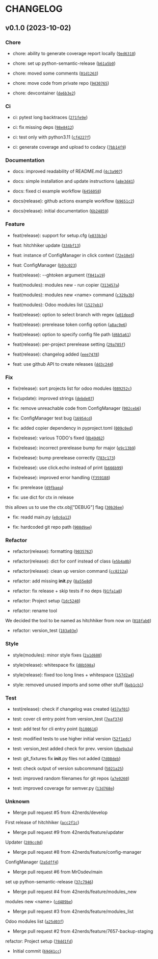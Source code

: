 # CHANGELOG



## v0.1.0 (2023-10-02)

### Chore

* chore: ability to generate coverage report locally ([`9ed6318`](https://github.com/42nerds/hitchhiker/commit/9ed6318a2dde69e911480f685688b3333e22e3dd))

* chore: set up python-semantic-release ([`b61a5b0`](https://github.com/42nerds/hitchhiker/commit/b61a5b095ce7280f203b4af349bbb018aa01cc75))

* chore: moved some comments ([`01d1263`](https://github.com/42nerds/hitchhiker/commit/01d12638d1135b7300149f9d6fd824523103c68b))

* chore: move code from private repo ([`9430765`](https://github.com/42nerds/hitchhiker/commit/943076570782e55cf6976fac2eb39cd09cbc2483))

* chore: devcontainer ([`de6b3e2`](https://github.com/42nerds/hitchhiker/commit/de6b3e21b045b82117251b36e033fbb56e92a3be))

### Ci

* ci: pytest long backtraces ([`271fe9e`](https://github.com/42nerds/hitchhiker/commit/271fe9ef190d64595cfe1a1105a05675167661d3))

* ci: fix missing deps ([`98e8412`](https://github.com/42nerds/hitchhiker/commit/98e8412778880fbbbef48e4dd6c6298f0e731901))

* ci: test only with python3.11 ([`cf4227f`](https://github.com/42nerds/hitchhiker/commit/cf4227f338c6adabc79369657a95c84554704e2c))

* ci: generate coverage and upload to codacy ([`7bb14f9`](https://github.com/42nerds/hitchhiker/commit/7bb14f9ad8fc2ad2e0aeffeadc7881b6a06a8481))

### Documentation

* docs: improved readability of README.md ([`4c3a907`](https://github.com/42nerds/hitchhiker/commit/4c3a9070fef45ff327570f80d4402ce1c2a050cd))

* docs: simple installation and update instructions ([`a8e3d41`](https://github.com/42nerds/hitchhiker/commit/a8e3d419cc0c3d4a9628af5345d30d455e109870))

* docs: fixed ci example workflow ([`6456058`](https://github.com/42nerds/hitchhiker/commit/64560581c9fb217d92f876c2913bfd7585f6c07e))

* docs(release): github actions example workflow ([`69651c2`](https://github.com/42nerds/hitchhiker/commit/69651c2e81d101862e9e31caef6685ea4e050278))

* docs(release): initial documentation ([`6b24859`](https://github.com/42nerds/hitchhiker/commit/6b248591e059ad0f67a76d658093c88350bcaf7a))

### Feature

* feat(release): support for setup.cfg ([`e833b3e`](https://github.com/42nerds/hitchhiker/commit/e833b3e55fe6a840626d1acabef24c0a24b9b7b2))

* feat: hitchhiker update ([`334bf13`](https://github.com/42nerds/hitchhiker/commit/334bf13543b1d88921e63d054f6ae550d3962d3b))

* feat: instance of ConfigManager in click context ([`72e10e5`](https://github.com/42nerds/hitchhiker/commit/72e10e53d90749d3feb294d80b22ab07dddc1939))

* feat: ConfigManager ([`b93c023`](https://github.com/42nerds/hitchhiker/commit/b93c0237127616f295319bdc63d2e686528019f6))

* feat(release): --ghtoken argument ([`f841a19`](https://github.com/42nerds/hitchhiker/commit/f841a196ab5dfb401fcfbf0db4501365575eda53))

* feat(modules): modules new - run copier ([`313457a`](https://github.com/42nerds/hitchhiker/commit/313457a4e5946b3982857d0c9c8a12ed831b20cb))

* feat(modules): modules new &lt;name&gt; command ([`c329a3b`](https://github.com/42nerds/hitchhiker/commit/c329a3b262b44bcc3ff050de983717415dcb7bc2))

* feat(modules): Odoo modules list ([`1527eb1`](https://github.com/42nerds/hitchhiker/commit/1527eb183c1e734e31e81f955ec5caab14fa836c))

* feat(release): option to select branch with regex ([`e01deed`](https://github.com/42nerds/hitchhiker/commit/e01deed467e95e521862058c64f49a6c96d993d1))

* feat(release): prerelease token config option ([`a8ac9e6`](https://github.com/42nerds/hitchhiker/commit/a8ac9e688f482013695c3b316e9530d9bc3ae236))

* feat(release): option to specify config file path ([`d6b5a61`](https://github.com/42nerds/hitchhiker/commit/d6b5a6185c3695533fb5183676dd2bbf7732e9bf))

* feat(release): per-project prerelease setting ([`29a785f`](https://github.com/42nerds/hitchhiker/commit/29a785f922a75c4479d70300f0fae8c4ae76017c))

* feat(release): changelog added ([`eee7478`](https://github.com/42nerds/hitchhiker/commit/eee7478e5edb8ce1c845e88ccf3d174ce98b81b3))

* feat: use github API to create releases ([`dd3c244`](https://github.com/42nerds/hitchhiker/commit/dd3c244b83cfa7e978be73e0df687302b101f552))

### Fix

* fix(release): sort projects list for odoo modules ([`089252c`](https://github.com/42nerds/hitchhiker/commit/089252c4846eced10537ae3012a954360cf64641))

* fix(update): improved strings ([`debde07`](https://github.com/42nerds/hitchhiker/commit/debde07e7473a8d41882ca9deae351c013284bb7))

* fix: remove unreachable code from ConfigManager ([`902ceb6`](https://github.com/42nerds/hitchhiker/commit/902ceb66f3ecdc77529758fad2a30fa571c86bb2))

* fix: ConfigManager test bug ([`16954cd`](https://github.com/42nerds/hitchhiker/commit/16954cd170b955f5129c8983663cb3ed019fa653))

* fix: added copier dependency in pyproject.toml ([`009c0ed`](https://github.com/42nerds/hitchhiker/commit/009c0ed20418c491efc6cc21b2b203d0f8989ca5))

* fix(release): various TODO&#39;s fixed ([`8b49d62`](https://github.com/42nerds/hitchhiker/commit/8b49d62a812efded9ab24b7fa70aa417d6fc498f))

* fix(release): incorrect prerelease bump for major ([`e9c13b9`](https://github.com/42nerds/hitchhiker/commit/e9c13b9a6123d5ee3bda642464d21754be5ade9b))

* fix(release): bump prerelease correctly ([`783c173`](https://github.com/42nerds/hitchhiker/commit/783c173689a4ce13cd4703b57515d51f9269985a))

* fix(release): use click.echo instead of print ([`b666b99`](https://github.com/42nerds/hitchhiker/commit/b666b99837ad44d7ddbf30f636fc79787ccd55d1))

* fix(release): improved error handling ([`f359188`](https://github.com/42nerds/hitchhiker/commit/f3591883939975fccfd59367287170095208726b))

* fix: prerelease ([`49fbaea`](https://github.com/42nerds/hitchhiker/commit/49fbaea0a16c4d5133e33ef3a0491e308e40336e))

* fix: use dict for ctx in release

this allows us to use the ctx.obj[&#34;DEBUG&#34;] flag ([`30b26ee`](https://github.com/42nerds/hitchhiker/commit/30b26ee4736a7f2d6c55252dc9e250a35cf97c3d))

* fix: readd main.py ([`e0c6a12`](https://github.com/42nerds/hitchhiker/commit/e0c6a1217ee09d00a840eb7edace6a089d8f8406))

* fix: hardcoded git repo path ([`908d9ae`](https://github.com/42nerds/hitchhiker/commit/908d9aefda6cfba90972010055a9ceb0ee9f1ad1))

### Refactor

* refactor(release): formatting ([`9035762`](https://github.com/42nerds/hitchhiker/commit/9035762801707307a62305fae14d1408b12fbaee))

* refactor(release): dict for conf instead of class ([`e5b4a8b`](https://github.com/42nerds/hitchhiker/commit/e5b4a8b1602fa7bf9dc92d0d7aca8e279e40bd48))

* refactor(release): clean up version command ([`cc8212a`](https://github.com/42nerds/hitchhiker/commit/cc8212a618719e5ac7d4862fe311f7423b316378))

* refactor: add missing __init__.py ([`8a55e8d`](https://github.com/42nerds/hitchhiker/commit/8a55e8d076ee9731ab3d8265e088e9d5e2698281))

* refactor: fix release + skip tests if no deps ([`91fa1a8`](https://github.com/42nerds/hitchhiker/commit/91fa1a83aa3196ab42b9d521c5fca1ff7cffff09))

* refactor: Project setup ([`1dc5240`](https://github.com/42nerds/hitchhiker/commit/1dc52403bda8a6c352166225e8a2b5c6500e7cdd))

* refactor: rename tool

We decided the tool to be named as hitchhiker from now on ([`018fab0`](https://github.com/42nerds/hitchhiker/commit/018fab028f3e7b73fa2d8065772b51a05cb7d515))

* refactor: version_test ([`183a03e`](https://github.com/42nerds/hitchhiker/commit/183a03ec14c2b858e5a72c11f4f7dfc740c177ee))

### Style

* style(modules): minor style fixes ([`2a1d680`](https://github.com/42nerds/hitchhiker/commit/2a1d680adbb93a103a868173d0d613e40f1df85f))

* style(release): whitespace fix ([`d8b598a`](https://github.com/42nerds/hitchhiker/commit/d8b598a19c5591eba7ca2b0fe45f1973d406444c))

* style(release): fixed too long lines + whitespace ([`157d2a4`](https://github.com/42nerds/hitchhiker/commit/157d2a4480ca4c9895520cab89a5fee4199d6414))

* style: removed unused imports and some other stuff ([`6eb1cb1`](https://github.com/42nerds/hitchhiker/commit/6eb1cb1668ae16ebc9a17595400f83149a3eeb64))

### Test

* test(release): check if changelog was created ([`457af01`](https://github.com/42nerds/hitchhiker/commit/457af01ec0095b2276f125ee7c58f8c3659df205))

* test: cover cli entry point from version_test ([`7eaf374`](https://github.com/42nerds/hitchhiker/commit/7eaf3741cc0286fc3eee7622087303bf58b16563))

* test: add test for cli entry point ([`b100616`](https://github.com/42nerds/hitchhiker/commit/b100616ea2b5cd5697967f73be07159fd9da1853))

* test: modified tests to use higher initial version ([`52f1edc`](https://github.com/42nerds/hitchhiker/commit/52f1edc00b1d7697e0ec6b562444e79b46036e8d))

* test: version_test added check for prev. version ([`dbe9a3a`](https://github.com/42nerds/hitchhiker/commit/dbe9a3a4ecec009b8cf092a118ca1ca79c5b6947))

* test: git_fixtures fix __init__.py files not added ([`7d08deb`](https://github.com/42nerds/hitchhiker/commit/7d08deb15d159b0610feef9c69ad78792ecdc61d))

* test: check output of version subcommand ([`5021a25`](https://github.com/42nerds/hitchhiker/commit/5021a25ab44f85a8afe964c6c097f97d88760d03))

* test: improved random filenames for git repos ([`a7e0260`](https://github.com/42nerds/hitchhiker/commit/a7e026039d32e5b0bd9f6c6a3522a276b6b678b9))

* test: improved coverage for semver.py ([`13d768e`](https://github.com/42nerds/hitchhiker/commit/13d768ee9723307f26310ae4434bb3e288cc515e))

### Unknown

* Merge pull request #5 from 42nerds/develop

First release of hitchhiker ([`acc2f1c`](https://github.com/42nerds/hitchhiker/commit/acc2f1cce0570df1fd7bbd8ab93b5f9f7d15e569))

* Merge pull request #9 from 42nerds/feature/updater

Updater ([`289cc0d`](https://github.com/42nerds/hitchhiker/commit/289cc0d21b8deeb794f8d087405c50ed841637b6))

* Merge pull request #8 from 42nerds/feature/config-manager

ConfigManager ([`2a5dff4`](https://github.com/42nerds/hitchhiker/commit/2a5dff4352a52ff9115bde6e9900d7bdb7384c5d))

* Merge pull request #6 from MrOsdev/main

set up python-semantic-release ([`37c7946`](https://github.com/42nerds/hitchhiker/commit/37c7946cf4481c9b2df5a7e95a0b47f6d2eed303))

* Merge pull request #4 from 42nerds/feature/modules_new

modules new &lt;name&gt; ([`cd489be`](https://github.com/42nerds/hitchhiker/commit/cd489be520240f8a98313a92c8ca4a60d1e87de6))

* Merge pull request #3 from 42nerds/feature/modules_list

Odoo modules list ([`a25d03f`](https://github.com/42nerds/hitchhiker/commit/a25d03fe474422e497b4a6f80251d87fc093dc45))

* Merge pull request #2 from 42nerds/feature/7657-backup-staging

refactor: Project setup ([`78dd1fd`](https://github.com/42nerds/hitchhiker/commit/78dd1fddee476654e678d550d8bb000f44adba64))

* Initial commit ([`69d41cc`](https://github.com/42nerds/hitchhiker/commit/69d41cc7e134c6c74f46f790c566bcd81dd53f77))
